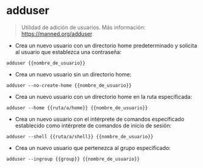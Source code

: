 # adduser

> Utilidad de adición de usuarios.
> Más información: <https://manned.org/adduser>.

- Crea un nuevo usuario con un directorio home predeterminado y solicita al usuario que establezca una contraseña:

`adduser {{nombre_de_usuario}}`

- Crea un nuevo usuario sin un directorio home:

`adduser --no-create-home {{nombre_de_usuario}}`

- Crea un nuevo usuario con un directorio home en la ruta especificada:

`adduser --home {{ruta/a/home}} {{nombre_de_usuario}}`

- Crea un nuevo usuario con el intérprete de comandos especificado establecido como intérprete de comandos de inicio de sesión:

`adduser --shell {{ruta/a/shell}} {{nombre_de_usuario}}`

- Crea un nuevo usuario que pertenezca al grupo especificado:

`adduser --ingroup {{group}} {{nombre_de_usuario}}`
